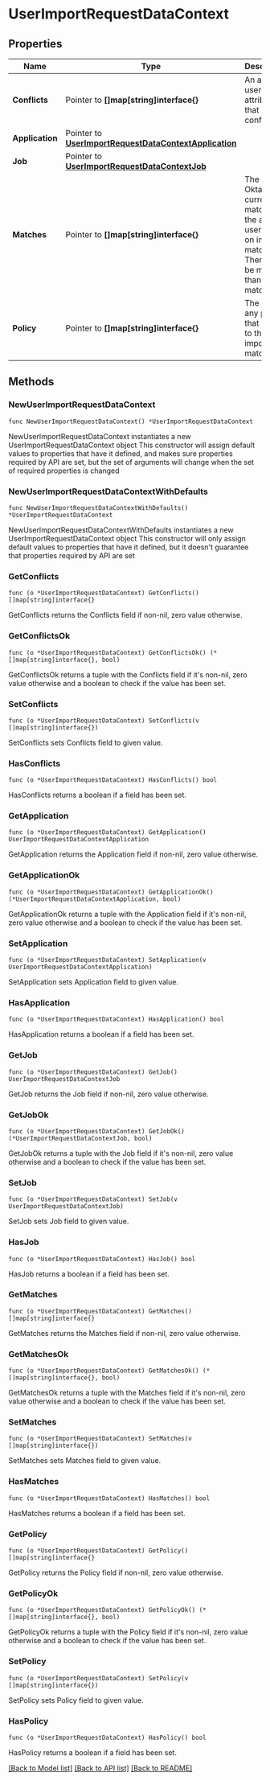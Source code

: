 # UserImportRequestDataContext

## Properties

Name | Type | Description | Notes
------------ | ------------- | ------------- | -------------
**Conflicts** | Pointer to **[]map[string]interface{}** | An array of user profile attributes that are in conflict | [optional] 
**Application** | Pointer to [**UserImportRequestDataContextApplication**](UserImportRequestDataContextApplication.md) |  | [optional] 
**Job** | Pointer to [**UserImportRequestDataContextJob**](UserImportRequestDataContextJob.md) |  | [optional] 
**Matches** | Pointer to **[]map[string]interface{}** | The list of Okta users currently matched to the app user based on import matching. There can be more than one match. | [optional] 
**Policy** | Pointer to **[]map[string]interface{}** | The list of any policies that apply to the import matching | [optional] 

## Methods

### NewUserImportRequestDataContext

`func NewUserImportRequestDataContext() *UserImportRequestDataContext`

NewUserImportRequestDataContext instantiates a new UserImportRequestDataContext object
This constructor will assign default values to properties that have it defined,
and makes sure properties required by API are set, but the set of arguments
will change when the set of required properties is changed

### NewUserImportRequestDataContextWithDefaults

`func NewUserImportRequestDataContextWithDefaults() *UserImportRequestDataContext`

NewUserImportRequestDataContextWithDefaults instantiates a new UserImportRequestDataContext object
This constructor will only assign default values to properties that have it defined,
but it doesn't guarantee that properties required by API are set

### GetConflicts

`func (o *UserImportRequestDataContext) GetConflicts() []map[string]interface{}`

GetConflicts returns the Conflicts field if non-nil, zero value otherwise.

### GetConflictsOk

`func (o *UserImportRequestDataContext) GetConflictsOk() (*[]map[string]interface{}, bool)`

GetConflictsOk returns a tuple with the Conflicts field if it's non-nil, zero value otherwise
and a boolean to check if the value has been set.

### SetConflicts

`func (o *UserImportRequestDataContext) SetConflicts(v []map[string]interface{})`

SetConflicts sets Conflicts field to given value.

### HasConflicts

`func (o *UserImportRequestDataContext) HasConflicts() bool`

HasConflicts returns a boolean if a field has been set.

### GetApplication

`func (o *UserImportRequestDataContext) GetApplication() UserImportRequestDataContextApplication`

GetApplication returns the Application field if non-nil, zero value otherwise.

### GetApplicationOk

`func (o *UserImportRequestDataContext) GetApplicationOk() (*UserImportRequestDataContextApplication, bool)`

GetApplicationOk returns a tuple with the Application field if it's non-nil, zero value otherwise
and a boolean to check if the value has been set.

### SetApplication

`func (o *UserImportRequestDataContext) SetApplication(v UserImportRequestDataContextApplication)`

SetApplication sets Application field to given value.

### HasApplication

`func (o *UserImportRequestDataContext) HasApplication() bool`

HasApplication returns a boolean if a field has been set.

### GetJob

`func (o *UserImportRequestDataContext) GetJob() UserImportRequestDataContextJob`

GetJob returns the Job field if non-nil, zero value otherwise.

### GetJobOk

`func (o *UserImportRequestDataContext) GetJobOk() (*UserImportRequestDataContextJob, bool)`

GetJobOk returns a tuple with the Job field if it's non-nil, zero value otherwise
and a boolean to check if the value has been set.

### SetJob

`func (o *UserImportRequestDataContext) SetJob(v UserImportRequestDataContextJob)`

SetJob sets Job field to given value.

### HasJob

`func (o *UserImportRequestDataContext) HasJob() bool`

HasJob returns a boolean if a field has been set.

### GetMatches

`func (o *UserImportRequestDataContext) GetMatches() []map[string]interface{}`

GetMatches returns the Matches field if non-nil, zero value otherwise.

### GetMatchesOk

`func (o *UserImportRequestDataContext) GetMatchesOk() (*[]map[string]interface{}, bool)`

GetMatchesOk returns a tuple with the Matches field if it's non-nil, zero value otherwise
and a boolean to check if the value has been set.

### SetMatches

`func (o *UserImportRequestDataContext) SetMatches(v []map[string]interface{})`

SetMatches sets Matches field to given value.

### HasMatches

`func (o *UserImportRequestDataContext) HasMatches() bool`

HasMatches returns a boolean if a field has been set.

### GetPolicy

`func (o *UserImportRequestDataContext) GetPolicy() []map[string]interface{}`

GetPolicy returns the Policy field if non-nil, zero value otherwise.

### GetPolicyOk

`func (o *UserImportRequestDataContext) GetPolicyOk() (*[]map[string]interface{}, bool)`

GetPolicyOk returns a tuple with the Policy field if it's non-nil, zero value otherwise
and a boolean to check if the value has been set.

### SetPolicy

`func (o *UserImportRequestDataContext) SetPolicy(v []map[string]interface{})`

SetPolicy sets Policy field to given value.

### HasPolicy

`func (o *UserImportRequestDataContext) HasPolicy() bool`

HasPolicy returns a boolean if a field has been set.


[[Back to Model list]](../README.md#documentation-for-models) [[Back to API list]](../README.md#documentation-for-api-endpoints) [[Back to README]](../README.md)


